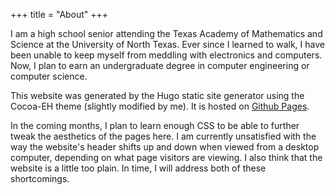 +++
title = "About"
+++

I am a high school senior attending the Texas Academy of Mathematics and Science at the University of North Texas. Ever since I learned to walk, I have been unable to keep myself from meddling with electronics and computers. Now, I plan to earn an undergraduate degree in computer engineering or computer science. 

This website was generated by the Hugo static site generator using the Cocoa-EH theme (slightly modified by me). It is hosted on [Github Pages](https://github.com/keanemind/keanemind.github.io). 

In the coming months, I plan to learn enough CSS to be able to further tweak the aesthetics of the pages here. I am currently unsatisfied with the way the website's header shifts up and down when viewed from a desktop computer, depending on what page visitors are viewing. I also think that the website is a little too plain. In time, I will address both of these shortcomings. 
